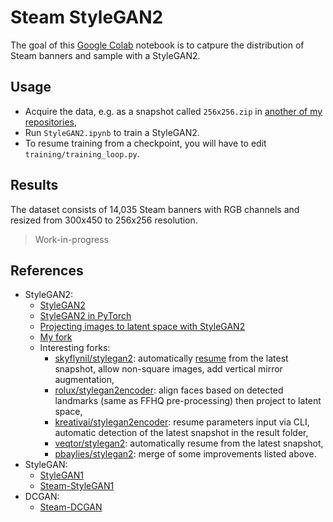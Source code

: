 # Steam StyleGAN2

The goal of this [Google Colab](https://colab.research.google.com/) notebook is to catpure the distribution of Steam banners and sample with a StyleGAN2.

## Usage

-   Acquire the data, e.g. as a snapshot called `256x256.zip` in [another of my repositories](https://github.com/woctezuma/download-steam-banners-data),
-   Run `StyleGAN2.ipynb` to train a StyleGAN2.
-   To resume training from a checkpoint, you will have to edit `training/training_loop.py`.

## Results

The dataset consists of 14,035 Steam banners with RGB channels and resized from 300x450 to 256x256 resolution.

> Work-in-progress

## References

-   StyleGAN2:
    -   [StyleGAN2](https://github.com/NVlabs/stylegan2)
    -   [StyleGAN2 in PyTorch](https://github.com/lucidrains/stylegan2-pytorch)
    -   [Projecting images to latent space with StyleGAN2](https://github.com/woctezuma/stylegan2-projecting-images)
    -   [My fork](https://github.com/woctezuma/stylegan2)
    -   Interesting forks:
        - [skyflynil/stylegan2](https://github.com/skyflynil/stylegan2): automatically [resume](https://github.com/NVlabs/stylegan2/commit/8c57ee4633d334e480a23d7f82433c7649d50866) from the latest snapshot, allow non-square images, add vertical mirror augmentation,
        - [rolux/stylegan2encoder](https://github.com/rolux/stylegan2encoder): align faces based on detected landmarks (same as FFHQ pre-processing) then project to latent space,
        - [kreativai/stylegan2encoder](https://github.com/kreativai/stylegan2encoder): resume parameters input via CLI, automatic detection of the latest snapshot in the result folder,
        - [veqtor/stylegan2](https://github.com/veqtor/stylegan2): automatically resume from the latest snapshot,
        - [pbaylies/stylegan2](https://github.com/pbaylies/stylegan2): merge of some improvements listed above.
-   StyleGAN:
    -   [StyleGAN1](https://github.com/NVlabs/stylegan)
    -   [Steam-StyleGAN1](https://github.com/woctezuma/steam-stylegan)
-   DCGAN:    
    -   [Steam-DCGAN](https://github.com/woctezuma/google-colab)
